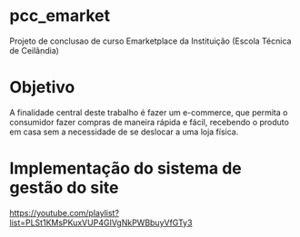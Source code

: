 # pcc_emarket
Projeto de conclusao de curso Emarketplace da Instituição (Escola Técnica de Ceilândia)

# Objetivo

A finalidade central deste trabalho é fazer um e-commerce, que permita o consumidor fazer compras de maneira rápida e fácil, recebendo o produto em casa sem a necessidade de se deslocar a uma loja física.

# Implementação do sistema de gestão do site
https://youtube.com/playlist?list=PLSt1KMsPKuxVUP4GIVgNkPWBbuyVfGTy3

